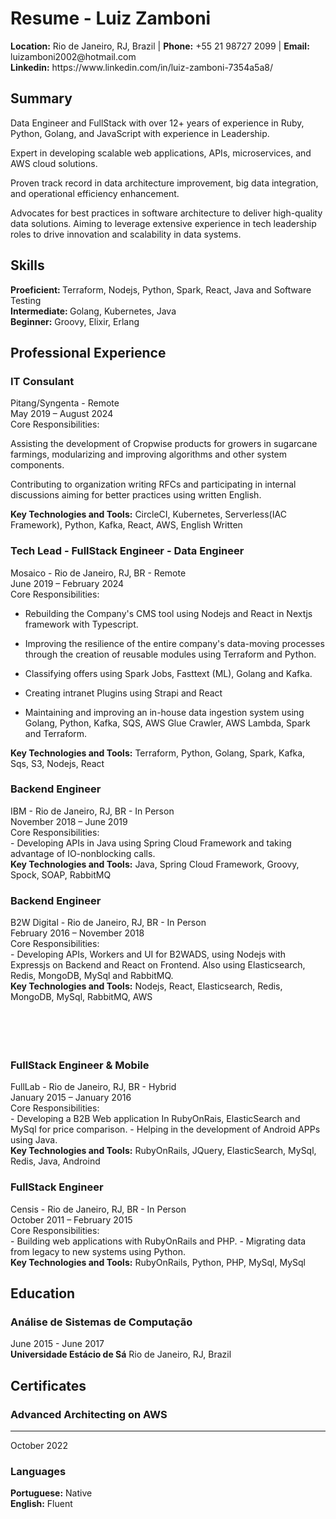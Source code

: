 
Resume - Luiz Zamboni
===

<div class="contacts">
<strong>Location:</strong> Rio de Janeiro, RJ, Brazil |
<strong>Phone:</strong> +55 21 98727 2099 |
<strong>Email:</strong> luizamboni2002@hotmail.com <br/>
<strong>Linkedin:</strong> https://www.linkedin.com/in/luiz-zamboni-7354a5a8/
</div>

## Summary
<div class="description">
Data Engineer and FullStack with over 12+ years of experience in Ruby, Python, Golang, and JavaScript with experience in Leadership. 

Expert in developing scalable web applications, APIs, microservices, and AWS cloud solutions. 

Proven track record in data architecture improvement, big data integration, and operational efficiency enhancement. 

Advocates for best practices in software architecture to deliver high-quality data solutions. Aiming to leverage extensive experience in tech leadership roles to drive innovation and scalability in data systems.
</div>

## Skills
<div class="main-skills">
<strong>Proeficient: </strong> Terraform, Nodejs, Python, Spark, React, Java and Software Testing<br/>
<strong>Intermediate: </strong> Golang, Kubernetes, Java<br/>
<strong>Beginner:</strong> Groovy, Elixir, Erlang
</div>


## Professional Experience
### IT Consulant
<div class="company">Pitang/Syngenta - Remote</div>
<div class="period">May 2019 – August 2024</div>
<div class="chores-title">Core Responsibilities:</div>
<div class="chores">

Assisting the development of Cropwise products for growers in sugarcane farmings, modularizing and improving algorithms and other system components.

Contributing to organization writing RFCs and participating in internal discussions aiming for better practices using written English.
</div>
<div class="tecnologies-and-tools">
<strong>Key Technologies and Tools:</strong> CircleCI, Kubernetes, Serverless(IAC Framework), Python, Kafka, React, AWS, English Written
</div>


### Tech Lead - FullStack Engineer - Data Engineer
<div class="company">Mosaico - Rio de Janeiro, RJ, BR - Remote</div>
<div class="period">June 2019 – February 2024</div>
<div class="chores-title">Core Responsibilities:</div>
<div class="chores">

- Rebuilding the Company's CMS tool using Nodejs and React in Nextjs framework with Typescript.

- Improving the resilience of the entire company's data-moving processes through the creation of reusable modules using Terraform and Python. 

- Classifying offers using Spark Jobs, Fasttext (ML), Golang and Kafka.

- Creating intranet Plugins using Strapi and React

- Maintaining and improving an in-house data ingestion system using Golang, Python, Kafka, SQS, AWS Glue Crawler, AWS Lambda, Spark and Terraform.
</div>
<div class="tecnologies-and-tools">
<strong>Key Technologies and Tools:</strong> Terraform, Python, Golang, Spark, Kafka, Sqs, S3, Nodejs, React
</div>

### Backend Engineer
<!-- <hr/> -->
<div class="company">IBM - Rio de Janeiro, RJ, BR - In Person</div>
<div class="period">November 2018 – June 2019</div>
<div class="chores-title">Core Responsibilities:</div>
<div class="chores">
- Developing APIs in Java using Spring Cloud Framework and taking advantage of IO-nonblocking calls.
</div>
<div class="tecnologies-and-tools">
<strong>Key Technologies and Tools:</strong> Java, Spring Cloud Framework, Groovy, Spock, SOAP, RabbitMQ
</div>

### Backend Engineer
<!-- <hr/> -->
<div class="company">B2W Digital - Rio de Janeiro, RJ, BR - In Person</div>
<div class="period">February 2016 – November 2018</div>
<div class="chores-title">Core Responsibilities:</div>
<div class="chores">
- Developing APIs, Workers and UI for B2WADS, using Nodejs with Expressjs on Backend and React on Frontend. 
Also using Elasticsearch, Redis, MongoDB, MySql and RabbitMQ.
</div>
<div class="tecnologies-and-tools">
<strong>Key Technologies and Tools:</strong> Nodejs, React, Elasticsearch, Redis, MongoDB, MySql, RabbitMQ, AWS
</div>
<br/><br/><br/><br/>

### FullStack Engineer & Mobile
<!-- <hr/> -->
<div class="company">FullLab - Rio de Janeiro, RJ, BR - Hybrid</div>
<div class="period">January 2015 – January 2016</div>
<div class="chores-title">Core Responsibilities:</div>
<div class="chores">
- Developing a B2B Web application In RubyOnRais, ElasticSearch and MySql for price comparison.
- Helping in the development of Android APPs using Java.
</div>
<div class="tecnologies-and-tools">
<strong>Key Technologies and Tools:</strong> RubyOnRails, JQuery, ElasticSearch, MySql, Redis, Java, Androind
</div>

### FullStack Engineer
<!-- <hr/> -->
<div class="company">Censis - Rio de Janeiro, RJ, BR - In Person</div>
<div class="period">October 2011 – February 2015</div>
<div class="chores-title">Core Responsibilities:</div>
<div class="chores">
- Building web applications with RubyOnRails and PHP.
- Migrating data from legacy to new systems using Python.
</div>
<div class="tecnologies-and-tools">
<strong>Key Technologies and Tools:</strong> RubyOnRails, Python, PHP, MySql, MySql
</div>

## Education
### Análise de Sistemas de Computação
<!-- <hr/> -->
<div class="period">June 2015 - June 2017</div> 
<strong>Universidade Estácio de Sá</strong>
Rio de Janeiro, RJ, Brazil 

## Certificates
### Advanced Architecting on AWS
<hr/>
<div class="period">October 2022</div>

### Languages
<div class="languages">
<strong>Portuguese:</strong> Native<br/>
<strong>English:</strong> Fluent
</div>
